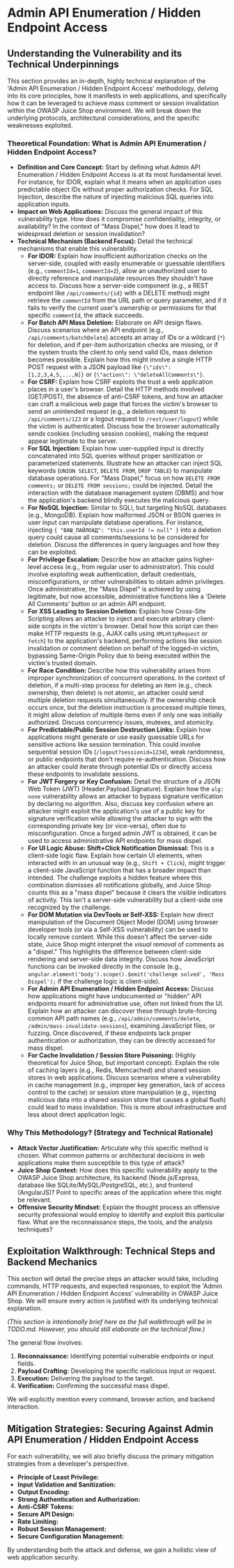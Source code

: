 # Admin API Enumeration / Hidden Endpoint Access

## Understanding the Vulnerability and its Technical Underpinnings

This section provides an in-depth, highly technical explanation of the 'Admin API Enumeration / Hidden Endpoint Access' methodology, delving into its core principles, how it manifests in web applications, and specifically how it can be leveraged to achieve mass comment or session invalidation within the OWASP Juice Shop environment. We will break down the underlying protocols, architectural considerations, and the specific weaknesses exploited.

### Theoretical Foundation: What is Admin API Enumeration / Hidden Endpoint Access?

* **Definition and Core Concept:** Start by defining what Admin API Enumeration / Hidden Endpoint Access is at its most fundamental level. For instance, for IDOR, explain what it means when an application uses predictable object IDs without proper authorization checks. For SQL Injection, describe the nature of injecting malicious SQL queries into application inputs.
* **Impact on Web Applications:** Discuss the general impact of this vulnerability type. How does it compromise confidentiality, integrity, or availability? In the context of "Mass Dispel," how does it lead to widespread deletion or session invalidation?
* **Technical Mechanism (Backend Focus):** Detail the technical mechanisms that enable this vulnerability.
    * **For IDOR:** Explain how insufficient authorization checks on the server-side, coupled with easily enumerable or guessable identifiers (e.g., `commentId=1`, `commentId=2`), allow an unauthorized user to directly reference and manipulate resources they shouldn't have access to. Discuss how a server-side component (e.g., a REST endpoint like `/api/comments/{id}` with a DELETE method) might retrieve the `commentId` from the URL path or query parameter, and if it fails to verify the current user's ownership or permissions for that specific `commentId`, the attack succeeds.
    * **For Batch API Mass Deletion:** Elaborate on API design flaws. Discuss scenarios where an API endpoint (e.g., `/api/comments/batchDelete`) accepts an array of IDs or a wildcard (`*`) for deletion, and if per-item authorization checks are missing, or if the system trusts the client to only send valid IDs, mass deletion becomes possible. Explain how this might involve a single HTTP POST request with a JSON payload like `{\"ids\": [1,2,3,4,5,...,N]}` or `{\"action\": \"deleteAllComments\"}`.
    * **For CSRF:** Explain how CSRF exploits the trust a web application places in a user's browser. Detail the HTTP methods involved (GET/POST), the absence of anti-CSRF tokens, and how an attacker can craft a malicious web page that forces the victim's browser to send an unintended request (e.g., a deletion request to `/api/comments/123` or a logout request to `/rest/user/logout`) while the victim is authenticated. Discuss how the browser automatically sends cookies (including session cookies), making the request appear legitimate to the server.
    * **For SQL Injection:** Explain how user-supplied input is directly concatenated into SQL queries without proper sanitization or parameterized statements. Illustrate how an attacker can inject SQL keywords (`UNION SELECT`, `DELETE FROM`, `DROP TABLE`) to manipulate database operations. For "Mass Dispel," focus on how `DELETE FROM comments;` or `DELETE FROM sessions;` could be injected. Detail the interaction with the database management system (DBMS) and how the application's backend blindly executes the malicious query.
    * **For NoSQL Injection:** Similar to SQLi, but targeting NoSQL databases (e.g., MongoDB). Explain how malformed JSON or BSON queries in user input can manipulate database operations. For instance, injecting `{ "ВАШ_ПАЙЛОАД": "this.userId != null" }` into a deletion query could cause all comments/sessions to be considered for deletion. Discuss the differences in query languages and how they can be exploited.
    * **For Privilege Escalation:** Describe how an attacker gains higher-level access (e.g., from regular user to administrator). This could involve exploiting weak authentication, default credentials, misconfigurations, or other vulnerabilities to obtain admin privileges. Once administrative, the "Mass Dispel" is achieved by using legitimate, but now accessible, administrative functions like a 'Delete All Comments' button or an admin API endpoint.
    * **For XSS Leading to Session Deletion:** Explain how Cross-Site Scripting allows an attacker to inject and execute arbitrary client-side scripts in the victim's browser. Detail how this script can then make HTTP requests (e.g., AJAX calls using `XMLHttpRequest` or `fetch`) to the application's backend, performing actions like session invalidation or comment deletion on behalf of the logged-in victim, bypassing Same-Origin Policy due to being executed within the victim's trusted domain.
    * **For Race Condition:** Describe how this vulnerability arises from improper synchronization of concurrent operations. In the context of deletion, if a multi-step process for deleting an item (e.g., check ownership, then delete) is not atomic, an attacker could send multiple deletion requests simultaneously. If the ownership check occurs once, but the deletion instruction is processed multiple times, it might allow deletion of multiple items even if only one was initially authorized. Discuss concurrency issues, mutexes, and atomicity.
    * **For Predictable/Public Session Destruction Links:** Explain how applications might generate or use easily guessable URLs for sensitive actions like session termination. This could involve sequential session IDs (`/logout?sessionid=1234`), weak randomness, or public endpoints that don't require re-authentication. Discuss how an attacker could iterate through potential IDs or directly access these endpoints to invalidate sessions.
    * **For JWT Forgery or Key Confusion:** Detail the structure of a JSON Web Token (JWT) (Header.Payload.Signature). Explain how the `alg: none` vulnerability allows an attacker to bypass signature verification by declaring no algorithm. Also, discuss key confusion where an attacker might exploit the application's use of a public key for signature verification while allowing the attacker to sign with the corresponding private key (or vice-versa), often due to misconfiguration. Once a forged admin JWT is obtained, it can be used to access administrative API endpoints for mass dispel.
    * **For UI Logic Abuse: Shift+Click Notification Dismissal:** This is a client-side logic flaw. Explain how certain UI elements, when interacted with in an unusual way (e.g., `Shift + Click`), might trigger a client-side JavaScript function that has a broader impact than intended. The challenge exploits a hidden feature where this combination dismisses all notifications globally, and Juice Shop counts this as a "mass dispel" because it clears the visible indicators of activity. This isn't a server-side vulnerability but a client-side one recognized by the challenge.
    * **For DOM Mutation via DevTools or Self-XSS:** Explain how direct manipulation of the Document Object Model (DOM) using browser developer tools (or via a Self-XSS vulnerability) can be used to locally remove content. While this doesn't affect the server-side state, Juice Shop might interpret the *visual removal* of comments as a "dispel." This highlights the difference between client-side rendering and server-side data integrity. Discuss how JavaScript functions can be invoked directly in the console (e.g., `angular.element('body').scope().$emit('challenge solved', 'Mass Dispel');` if the challenge logic is client-side).
    * **For Admin API Enumeration / Hidden Endpoint Access:** Discuss how applications might have undocumented or "hidden" API endpoints meant for administrative use, often not linked from the UI. Explain how an attacker can discover these through brute-forcing common API path names (e.g., `/api/admin/comments/delete`, `/admin/mass-invalidate-sessions`), examining JavaScript files, or fuzzing. Once discovered, if these endpoints lack proper authentication or authorization, they can be directly accessed for mass dispel.
    * **For Cache Invalidation / Session Store Poisoning:** (Highly theoretical for Juice Shop, but important concept). Explain the role of caching layers (e.g., Redis, Memcached) and shared session stores in web applications. Discuss scenarios where a vulnerability in cache management (e.g., improper key generation, lack of access control to the cache) or session store manipulation (e.g., injecting malicious data into a shared session store that causes a global flush) could lead to mass invalidation. This is more about infrastructure and less about direct application logic.

### Why This Methodology? (Strategy and Technical Rationale)

* **Attack Vector Justification:** Articulate why this specific method is chosen. What common patterns or architectural decisions in web applications make them susceptible to this type of attack?
* **Juice Shop Context:** How does this specific vulnerability apply to the OWASP Juice Shop architecture, its backend (Node.js/Express, database like SQLite/MySQL/PostgreSQL, etc.), and frontend (AngularJS)? Point to specific areas of the application where this might be relevant.
* **Offensive Security Mindset:** Explain the thought process an offensive security professional would employ to identify and exploit this particular flaw. What are the reconnaissance steps, the tools, and the analysis techniques?

## Exploitation Walkthrough: Technical Steps and Backend Mechanics

This section will detail the precise steps an attacker would take, including commands, HTTP requests, and expected responses, to exploit the 'Admin API Enumeration / Hidden Endpoint Access' vulnerability in OWASP Juice Shop. We will ensure every action is justified with its underlying technical explanation.

*(This section is intentionally brief here as the full walkthrough will be in TODO.md. However, you should still elaborate on the technical flow.)*

The general flow involves:
1.  **Reconnaissance:** Identifying potential vulnerable endpoints or input fields.
2.  **Payload Crafting:** Developing the specific malicious input or request.
3.  **Execution:** Delivering the payload to the target.
4.  **Verification:** Confirming the successful mass dispel.

We will explicitly mention every command, browser action, and backend interaction.

## Mitigation Strategies: Securing Against Admin API Enumeration / Hidden Endpoint Access

For each vulnerability, we will also briefly discuss the primary mitigation strategies from a developer's perspective.
* **Principle of Least Privilege:**
* **Input Validation and Sanitization:**
* **Output Encoding:**
* **Strong Authentication and Authorization:**
* **Anti-CSRF Tokens:**
* **Secure API Design:**
* **Rate Limiting:**
* **Robust Session Management:**
* **Secure Configuration Management:**

By understanding both the attack and defense, we gain a holistic view of web application security.
